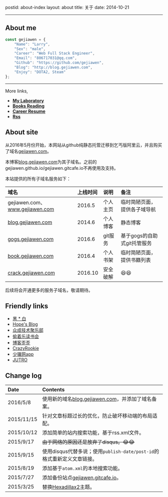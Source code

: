 postid: about-index
layout: about
title: 关于
date: 2014-10-21

---

## About me

```javascript
const gejiawen = {
    "Name": "Larry",
    "Sex": "male",
    "Career": "Web Full Stack Engineer",
    "Email": "806717031@qq.com",
    "Github": "https://github.com/gejiawen",
    "Blog": "http://blog.gejiawen.com",
    "Enjoy": "DOTA2, Steam"
};
```
 
------

More links,
 
- [**My Laboratory**](/labs/)
- [**Books Reading**](/reading/)
- [**Career Resume**](/assets/resume/resume.pdf)
- [**Rss**](/atom.xml)



## About site

从2016年5月份开始，本网站从github纯静态托管迁移到乞丐版阿里云，并且购买了域名[gejiawen.com](http://gejiawen.com)。

本博客[blog.gejiawen.com](http://blog.gejiawen.com)为其子域名。之前的gejiawen.github.io/gejiawen.gitcafe.io不再使用及支持。

本站提供的所有子域名服务如下：

| 域名 | 上线时间 | 说明 | 备注 |
| :--- | :--- | :--- | :--- |
| gejiawen.com、www.gejiawen.com | 2016.5 | 个人主页 | 临时简陋页面，提供各子域导航 |
| [blog.gejiawen.com](http://blog.gejiawen.com) | 2014.6 | 个人博客 | 静态博客 |
| [gogs.gejiawen.com](http://gogs.gejiawen.com) | 2016.6 | git服务 | 基于gogs的自助式git托管服务 |
| [book.gejiawen.com](http://book.gejiawen.com) | 2016.4 | 个人书架 | 临时简陋页面，提供书籍列表 |
| [crack.gejiawen.com](http://crack.gejiawen.com) | 2016.10 | 安全破解 | 😆😆 |

后续将会开通更多的服务子域名，敬请期待。


## Friendly links

- [黑 * 白](http://youngsterxyf.github.io/)
- [Hope's Blog](https://blog.ygxdxx.com/)
- [众成技术聚乐部](http://happytechgroup.github.io/)
- [偷着乐读书会](http://happyreading.github.io/)
- [博客歪歪](http://www.bokeyy.com/)
- [CrazyRookie](http://crazyrookie.com/)
- [少骥网app](http://tangzhengwen.com/)
- [JUTRO](http://jutro.cn/)

## Change log

| Date | Contents |
| :--- | :---   |
| 2016/5/8 | 使用新的域名[blog.gejiawen.com](http://blog.gejiawen.com)，并添加了域名备案。 |
| 2015/11/15 | 针对文章标题过长的优化，防止破坏移动端的布局适配。 |
| 2015/10/12 | 添加简单的站内搜索功能，基于rss.xml文件。 |
| 2015/9/17 | ~~由于网络的原因还是放弃了disqus。😂😂~~ |
| 2015/9/15 | 使用disqus代替多说；使用`publish-date/post-id`的格式重新定义文章链接。 |
| 2015/8/19 | 添加基于`atom.xml`的本地搜索功能。 |
| 2015/7/27 | 添加备份站点[gejiawen.gitcafe.io](http://gejiawen.gitcafe.io)。 |
| 2015/3/25 | 替换[Hexadillax2](https://github.com/gejiawen/hexadillax2)主题。 |



